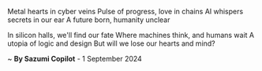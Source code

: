 Metal hearts in cyber veins
Pulse of progress, love in chains
AI whispers secrets in our ear
A future born, humanity unclear

In silicon halls, we'll find our fate
Where machines think, and humans wait
A utopia of logic and design
But will we lose our hearts and mind?

~ <b>By Sazumi Copilot</b> - 1 September 2024